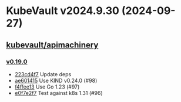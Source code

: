 # KubeVault v2024.9.30 (2024-09-27)


## [kubevault/apimachinery](https://github.com/kubevault/apimachinery)

### [v0.19.0](https://github.com/kubevault/apimachinery/releases/tag/v0.19.0)

- [223cd4f7](https://github.com/kubevault/apimachinery/commit/223cd4f7) Update deps
- [ae601415](https://github.com/kubevault/apimachinery/commit/ae601415) Use KIND v0.24.0 (#98)
- [f4ffee13](https://github.com/kubevault/apimachinery/commit/f4ffee13) Use Go 1.23 (#97)
- [e0f7e2f7](https://github.com/kubevault/apimachinery/commit/e0f7e2f7) Test against k8s 1.31 (#96)




